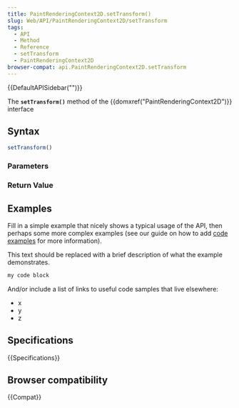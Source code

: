 ```yaml
---
title: PaintRenderingContext2D.setTransform()
slug: Web/API/PaintRenderingContext2D/setTransform
tags:
  - API
  - Method
  - Reference
  - setTransform
  - PaintRenderingContext2D
browser-compat: api.PaintRenderingContext2D.setTransform
---
```

{{DefaultAPISidebar("")}}

The **`setTransform()`** method of the {{domxref("PaintRenderingContext2D")}} interface 

## Syntax

```js
setTransform()
```

### Parameters



### Return Value



## Examples

Fill in a simple example that nicely shows a typical usage of the API, then perhaps some more complex examples (see our guide on how to add [code examples](/en-US/docs/MDN/Contribute/Structures/Code_examples) for more information).

This text should be replaced with a brief description of what the example demonstrates.

```js
my code block
```

And/or include a list of links to useful code samples that live elsewhere:

*   x
*   y
*   z

## Specifications

{{Specifications}}

## Browser compatibility

{{Compat}}

